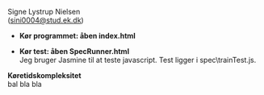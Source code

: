 
Signe Lystrup Nielsen \
(sini0004@stud.ek.dk)


- **Kør programmet: åben index.html**


- **Kør test: åben SpecRunner.html**\
Jeg bruger Jasmine til at teste javascript.
Test ligger i spec\trainTest.js.

**Køretidskompleksitet**\
bal bla bla



